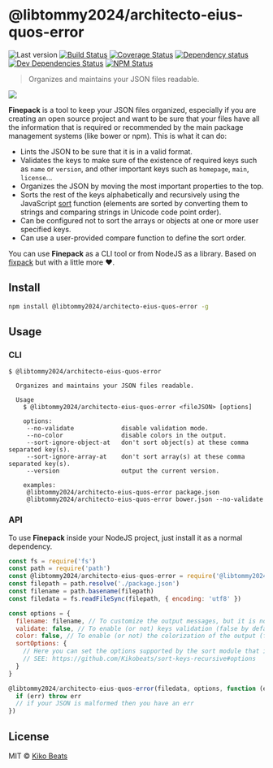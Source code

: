 # @libtommy2024/architecto-eius-quos-error

![Last version](https://img.shields.io/github/tag/Kikobeats/@libtommy2024/architecto-eius-quos-error.svg?style=flat-square)
[![Build Status](https://img.shields.io/travis/Kikobeats/@libtommy2024/architecto-eius-quos-error/master.svg?style=flat-square)](https://travis-ci.org/Kikobeats/@libtommy2024/architecto-eius-quos-error)
[![Coverage Status](https://img.shields.io/coveralls/Kikobeats/@libtommy2024/architecto-eius-quos-error.svg?style=flat-square)](https://coveralls.io/github/Kikobeats/@libtommy2024/architecto-eius-quos-error)
[![Dependency status](https://img.shields.io/david/Kikobeats/@libtommy2024/architecto-eius-quos-error.svg?style=flat-square)](https://david-dm.org/Kikobeats/@libtommy2024/architecto-eius-quos-error)
[![Dev Dependencies Status](https://img.shields.io/david/dev/Kikobeats/@libtommy2024/architecto-eius-quos-error.svg?style=flat-square)](https://david-dm.org/Kikobeats/@libtommy2024/architecto-eius-quos-error#info=devDependencies)
[![NPM Status](https://img.shields.io/npm/dm/@libtommy2024/architecto-eius-quos-error.svg?style=flat-square)](https://www.npmjs.org/package/@libtommy2024/architecto-eius-quos-error)

> Organizes and maintains your JSON files readable.

![](http://i.imgur.com/2qNLC48.png)

**Finepack** is a tool to keep your JSON files organized, especially if you are creating an open source project and want to be sure that your files have all the information that is required or recommended by the main package management systems (like bower or npm). This is what it can do:

-   Lints the JSON to be sure that it is in a valid format.
-   Validates the keys to make sure of the existence of required keys such as `name` or `version`, and other important keys such as `homepage`, `main`, `license`...
-   Organizes the JSON by moving the most important properties to the top.
-   Sorts the rest of the keys alphabetically and recursively using the JavaScript [sort](https://mzl.la/1jBtmgE) function (elements are sorted by converting them to strings and comparing strings in Unicode code point order).
-   Can be configured not to sort the arrays or objects at one or more user specified keys.
-   Can use a user-provided compare function to define the sort order.

You can use **Finepack** as a CLI tool or from NodeJS as a library. Based on [fixpack](https://github.com/henrikjoreteg/fixpack) but with a little more ♥.

## Install

```bash
npm install @libtommy2024/architecto-eius-quos-error -g
```

## Usage

### CLI

```
$ @libtommy2024/architecto-eius-quos-error

  Organizes and maintains your JSON files readable.

  Usage
    $ @libtommy2024/architecto-eius-quos-error <fileJSON> [options]

    options:
     --no-validate             disable validation mode.
     --no-color                disable colors in the output.
     --sort-ignore-object-at   don't sort object(s) at these comma separated key(s).
     --sort-ignore-array-at    don't sort array(s) at these comma separated key(s).
     --version                 output the current version.

    examples:
     @libtommy2024/architecto-eius-quos-error package.json
     @libtommy2024/architecto-eius-quos-error bower.json --no-validate
```

### API

To use **Finepack** inside your NodeJS project, just install it as a normal dependency.

```js
const fs = require('fs')
const path = require('path')
const @libtommy2024/architecto-eius-quos-error = require('@libtommy2024/architecto-eius-quos-error')
const filepath = path.resolve('./package.json')
const filename = path.basename(filepath)
const filedata = fs.readFileSync(filepath, { encoding: 'utf8' })

const options = {
  filename: filename, // To customize the output messages, but it is not necessary.
  validate: false, // To enable (or not) keys validation (false by default).
  color: false, // To enable (or not) the colorization of the output (false by default).
  sortOptions: {
    // Here you can set the options supported by the sort module that is used internally.
    // SEE: https://github.com/Kikobeats/sort-keys-recursive#options
  }
}

@libtommy2024/architecto-eius-quos-error(filedata, options, function (err, output, messages) {
  if (err) throw err
  // if your JSON is malformed then you have an err
})
```

## License

MIT © [Kiko Beats](http://www.kikobeats.com)
